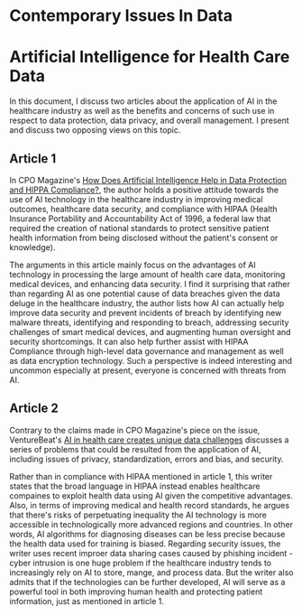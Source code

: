 # Contemporary Issues In Data

# Artificial Intelligence for Health Care Data
In this document, I discuss two articles about the application of AI in the healthcare industry as well as the benefits and concerns of such use in respect to data protection, data privacy, and overall management. I present and discuss two opposing views on this topic.

## Article 1
In CPO Magazine's [How Does Artificial Intelligence Help in Data Protection and HIPPA Compliance?](https://www.cpomagazine.com/cyber-security/how-does-artificial-intelligence-help-in-data-protection-and-hipaa-compliance/), the author holds a positive attitude towards the use of AI technology in the healthcare industry in improving medical outcomes, healthcare data security, and compliance with HIPAA (Health Insurance Portability and Accountability Act of 1996, a federal law that required the creation of national standards to protect sensitive patient health information from being disclosed without the patient's consent or knowledge).

The arguments in this article mainly focus on the advantages of AI technology in processing the large amount of health care data, monitoring medical devices, and enhancing data security. I find it surprising that rather than regarding AI as one potential cause of data breaches given the data deluge in the healthcare industry, the author lists how AI can actually help improve data security and prevent incidents of breach by identifying new malware threats, identifying and responding to breach, addressing security challenges of smart medical devices, and augmenting human oversight and security shortcomings. It can also help further assist with HIPAA Compliance through high-level data governance and management as well as data encryption technology. Such a perspective is indeed interesting and uncommon especially at present, everyone is concerned with threats from AI.

## Article 2
Contrary to the claims made in CPO Magazine's piece on the issue, VentureBeat's [AI in health care creates unique data challenges](https://venturebeat.com/2021/02/01/ai-in-health-care-creates-unique-data-challenges/) discusses a series of problems that could be resulted from the application of AI, including issues of privacy, standardization, errors and bias, and security. 

Rather than in compliance with HIPAA mentioned in article 1, this writer states that the broad language in HIPAA instead enables healthcare compaines to exploit health data using AI given the competitive advantages. Also, in terms of improving medical and health record standards, he argues that there's risks of perpetuating inequality the AI technology is more accessible in technologically more advanced regions and countries. In other words, AI algorithms for diagnosing diseases can be less precise because the health data used for training is biased. Regarding security issues, the writer uses recent improer data sharing cases caused by phishing incident - cyber intrusion is one huge problem if the healthcare industry tends to increasingly rely on AI to store, mange, and process data. But the writer also admits that if the technologies can be further developed, AI will serve as a powerful tool in both improving human health and protecting patient information, just as mentioned in article 1.